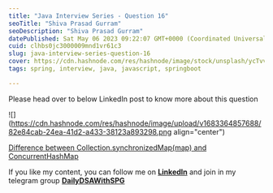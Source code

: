 ```yaml
---
title: "Java Interview Series - Question 16"
seoTitle: "Shiva Prasad Gurram"
seoDescription: "Shiva Prasad Gurram"
datePublished: Sat May 06 2023 09:22:07 GMT+0000 (Coordinated Universal Time)
cuid: clhbs0jc3000009mnd1vr61c3
slug: java-interview-series-question-16
cover: https://cdn.hashnode.com/res/hashnode/image/stock/unsplash/ycTvvg1mPU4/upload/6c585667725f46335844b74e86a00192.jpeg
tags: spring, interview, java, javascript, springboot

---
```


Please head over to below LinkedIn post to know more about this question

![](https://cdn.hashnode.com/res/hashnode/image/upload/v1683364857688/82e84cab-24ea-41d2-a433-38123a893298.png align="center")

[Difference between Collection.synchronizedMap(map) and ConcurrentHashMap](https://www.linkedin.com/feed/update/urn:li:activity:7056145880550166529)

If you like my content, you can follow me on [**LinkedIn**](https://www.linkedin.com/in/shivaprasadgurram/) and join in my telegram group [**DailyDSAWithSPG**](https://t.me/+764RyZ8uGVw3MzQ1)